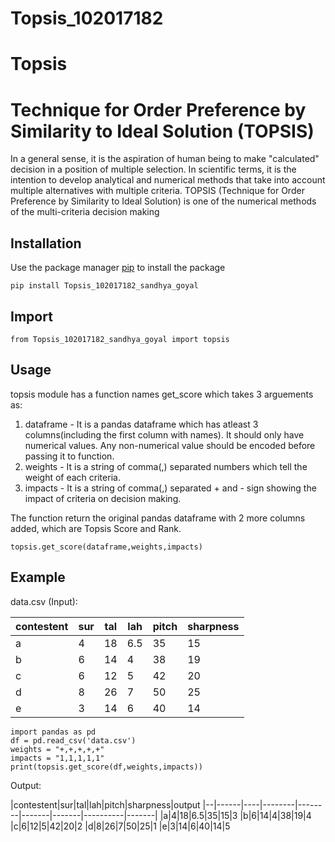 # Topsis_102017182

# Topsis
# Technique for Order Preference by Similarity to Ideal Solution (TOPSIS)
In a general sense, it is the aspiration of human being to make "calculated" decision in a position of
multiple selection. In scientific terms, it is the intention to develop analytical and numerical methods that take into
account multiple alternatives with multiple criteria.
TOPSIS (Technique for Order Preference by Similarity to Ideal Solution) is one of the numerical
methods of the multi-criteria decision making


## Installation
Use the package manager [pip](https://pip.pypa.io/en/stable/) to install the package
```
pip install Topsis_102017182_sandhya_goyal
```


## Import

```
from Topsis_102017182_sandhya_goyal import topsis
```

## Usage
topsis module has a function names get_score which takes 3 arguements as:
1. dataframe - It is a pandas dataframe which has atleast 3 columns(including the first column with names). It should only have numerical values. Any non-numerical value should be encoded before passing it to function.
2. weights - It is a string of comma(,) separated numbers which tell the weight of each criteria.
3. impacts - It is a string of comma(,) separated + and - sign showing the impact of criteria on decision making.

The function return the original pandas dataframe with 2 more columns added, which are Topsis Score and Rank.
```
topsis.get_score(dataframe,weights,impacts)
```


## Example

data.csv (Input):

|contestent|sur|tal|lah|pitch|sharpness|
|------|---|----|-------|-------|-----|
|a|4|18|6.5|35|15|
|b|6|14|4|38|19|
|c|6|12|5|42|20|
|d|8|26|7|50|25|
|e|3|14|6|40|14|


```
import pandas as pd
df = pd.read_csv('data.csv')
weights = "+,+,+,+,+"
impacts = "1,1,1,1,1"
print(topsis.get_score(df,weights,impacts))
```

Output:

|contestent|sur|tal|lah|pitch|sharpness|output
|--|------|----|--------|--------|-------|-------|----------|-------|
|a|4|18|6.5|35|15|3
|b|6|14|4|38|19|4
|c|6|12|5|42|20|2
|d|8|26|7|50|25|1
|e|3|14|6|40|14|5
